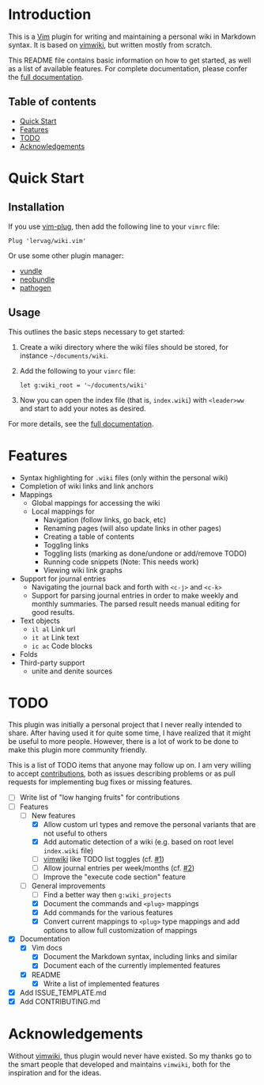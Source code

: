 # Introduction

This is a [Vim](http://www.vim.org/) plugin for writing and maintaining
a personal wiki in Markdown syntax. It is based on
[vimwiki](https://github.com/vimwiki/vimwiki), but written mostly from scratch.

This README file contains basic information on how to get started, as well as
a list of available features. For complete documentation, please confer the
[full documentation](https://github.com/lervag/wiki.vim/blob/master/doc/wiki.txt).

## Table of contents

* [Quick Start](#quick-start)
* [Features](#features)
* [TODO](#todo)
* [Acknowledgements](#acknowledgements)

# Quick Start

## Installation

If you use [vim-plug](https://github.com/junegunn/vim-plug), then add the
following line to your `vimrc` file:

```vim
Plug 'lervag/wiki.vim'
```

Or use some other plugin manager:
- [vundle](https://github.com/gmarik/vundle)
- [neobundle](https://github.com/Shougo/neobundle.vim)
- [pathogen](https://github.com/tpope/vim-pathogen)

## Usage

This outlines the basic steps necessary to get started:

1. Create a wiki directory where the wiki files should be stored, for instance
   `~/documents/wiki`.

2. Add the following to your `vimrc` file:

   ```vim
   let g:wiki_root = '~/documents/wiki'
   ```

3. Now you can open the index file (that is, `index.wiki`) with `<leader>ww`
   and start to add your notes as desired.

For more details, see the [full
documentation](https://github.com/lervag/wiki.vim/blob/master/doc/wiki.txt).

# Features

- Syntax highlighting for `.wiki` files (only within the personal wiki)
- Completion of wiki links and link anchors
- Mappings
  - Global mappings for accessing the wiki
  - Local mappings for
    - Navigation (follow links, go back, etc)
    - Renaming pages (will also update links in other pages)
    - Creating a table of contents
    - Toggling links
    - Toggling lists (marking as done/undone or add/remove TODO)
    - Running code snippets (Note: This needs work)
    - Viewing wiki link graphs
- Support for journal entries
  - Navigating the journal back and forth with `<c-j>` and `<c-k>`
  - Support for parsing journal entries in order to make weekly and monthly
  summaries. The parsed result needs manual editing for good results.
- Text objects
  - `il al` Link url
  - `it at` Link text
  - `ic ac` Code blocks
- Folds
- Third-party support
  - unite and denite sources

# TODO

This plugin was initially a personal project that I never really intended to
share. After having used it for quite some time, I have realized that it might
be useful to more people. However, there is a lot of work to be done to make
this plugin more community friendly.

This is a list of TODO items that anyone may follow up on. I am very willing to
accept [contributions](CONTRIBUTING.md), both as issues describing problems or
as pull requests for implementing bug fixes or missing features.

- [ ] Write list of "low hanging fruits" for contributions
- [ ] Features
  - [ ] New features
    - [x] Allow custom url types and remove the personal variants that are not
          useful to others
    - [x] Add automatic detection of a wiki (e.g. based on root level
          `index.wiki` file)  
    - [ ] [vimwiki](https://github.com/vimwiki/vimwiki) like TODO list toggles
          (cf. [#1](../../issues/1))
    - [ ] Allow journal entries per week/months (cf. [#2](../../issues/1))
    - [ ] Improve the "execute code section" feature
  - [ ] General improvements
    - [ ] Find a better way then `g:wiki_projects`
    - [x] Document the commands and `<plug>` mappings
    - [x] Add commands for the various features
    - [x] Convert current mappings to `<plug>` type mappings and add options to
          allow full customization of mappings
- [x] Documentation
  - [x] Vim docs
    - [x] Document the Markdown syntax, including links and similar
    - [x] Document each of the currently implemented features
  - [x] README
    - [x] Write a list of implemented features
- [x] Add ISSUE_TEMPLATE.md
- [x] Add CONTRIBUTING.md

# Acknowledgements

Without [vimwiki](https://github.com/vimwiki/vimwiki), thus plugin would never
have existed. So my thanks go to the smart people that developed and maintains
`vimwiki`, both for the inspiration and for the ideas.

